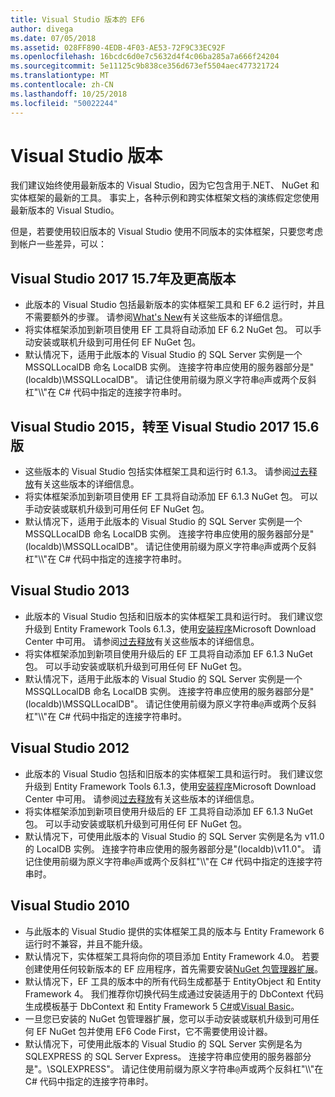 ```yaml
---
title: Visual Studio 版本的 EF6
author: divega
ms.date: 07/05/2018
ms.assetid: 028FF890-4EDB-4F03-AE53-72F9C33EC92F
ms.openlocfilehash: 16bcdc6d0e7c5632d4f4c06ba285a7a666f24204
ms.sourcegitcommit: 5e11125c9b838ce356d673ef5504aec477321724
ms.translationtype: MT
ms.contentlocale: zh-CN
ms.lasthandoff: 10/25/2018
ms.locfileid: "50022244"
---
```

# <a name="visual-studio-releases"></a>Visual Studio 版本

我们建议始终使用最新版本的 Visual Studio，因为它包含用于.NET、 NuGet 和实体框架的最新的工具。
事实上，各种示例和跨实体框架文档的演练假定您使用最新版本的 Visual Studio。

但是，若要使用较旧版本的 Visual Studio 使用不同版本的实体框架，只要您考虑到帐户一些差异，可以：

## <a name="visual-studio-2017-157-and-newer"></a>Visual Studio 2017 15.7年及更高版本

- 此版本的 Visual Studio 包括最新版本的实体框架工具和 EF 6.2 运行时，并且不需要额外的步骤。
请参阅[What's New](~/ef6/what-is-new/index.md)有关这些版本的详细信息。
- 将实体框架添加到新项目使用 EF 工具将自动添加 EF 6.2 NuGet 包。
可以手动安装或联机升级到可用任何 EF NuGet 包。
- 默认情况下，适用于此版本的 Visual Studio 的 SQL Server 实例是一个 MSSQLLocalDB 命名 LocalDB 实例。
连接字符串应使用的服务器部分是"(localdb)\\MSSQLLocalDB"。
请记住使用前缀为原义字符串`@`声或两个反斜杠"\\\\"在 C# 代码中指定的连接字符串时。  


## <a name="visual-studio-2015-to-visual-studio-2017-156"></a>Visual Studio 2015，转至 Visual Studio 2017 15.6 版

- 这些版本的 Visual Studio 包括实体框架工具和运行时 6.1.3。
请参阅[过去释放](~/ef6/what-is-new/past-releases.md#ef-613)有关这些版本的详细信息。
- 将实体框架添加到新项目使用 EF 工具将自动添加 EF 6.1.3 NuGet 包。
可以手动安装或联机升级到可用任何 EF NuGet 包。
- 默认情况下，适用于此版本的 Visual Studio 的 SQL Server 实例是一个 MSSQLLocalDB 命名 LocalDB 实例。
连接字符串应使用的服务器部分是"(localdb)\\MSSQLLocalDB"。
请记住使用前缀为原义字符串`@`声或两个反斜杠"\\\\"在 C# 代码中指定的连接字符串时。  


## <a name="visual-studio-2013"></a>Visual Studio 2013
- 此版本的 Visual Studio 包括和旧版本的实体框架工具和运行时。
我们建议您升级到 Entity Framework Tools 6.1.3，使用[安装程序](https://www.microsoft.com/download/details.aspx?id=40762)Microsoft Download Center 中可用。
请参阅[过去释放](~/ef6/what-is-new/past-releases.md#ef-613)有关这些版本的详细信息。
- 将实体框架添加到新项目使用升级后的 EF 工具将自动添加 EF 6.1.3 NuGet 包。
可以手动安装或联机升级到可用任何 EF NuGet 包。
- 默认情况下，适用于此版本的 Visual Studio 的 SQL Server 实例是一个 MSSQLLocalDB 命名 LocalDB 实例。
连接字符串应使用的服务器部分是"(localdb)\\MSSQLLocalDB"。
请记住使用前缀为原义字符串`@`声或两个反斜杠"\\\\"在 C# 代码中指定的连接字符串时。  

## <a name="visual-studio-2012"></a>Visual Studio 2012

- 此版本的 Visual Studio 包括和旧版本的实体框架工具和运行时。
我们建议您升级到 Entity Framework Tools 6.1.3，使用[安装程序](https://www.microsoft.com/download/details.aspx?id=40762)Microsoft Download Center 中可用。
请参阅[过去释放](~/ef6/what-is-new/past-releases.md#ef-613)有关这些版本的详细信息。
- 将实体框架添加到新项目使用升级后的 EF 工具将自动添加 EF 6.1.3 NuGet 包。
可以手动安装或联机升级到可用任何 EF NuGet 包。
- 默认情况下，可使用此版本的 Visual Studio 的 SQL Server 实例是名为 v11.0 的 LocalDB 实例。
连接字符串应使用的服务器部分是"(localdb)\\v11.0"。
请记住使用前缀为原义字符串`@`声或两个反斜杠"\\\\"在 C# 代码中指定的连接字符串时。  

## <a name="visual-studio-2010"></a>Visual Studio 2010

- 与此版本的 Visual Studio 提供的实体框架工具的版本与 Entity Framework 6 运行时不兼容，并且不能升级。
- 默认情况下，实体框架工具将向你的项目添加 Entity Framework 4.0。
若要创建使用任何较新版本的 EF 应用程序，首先需要安装[NuGet 包管理器扩展](https://marketplace.visualstudio.com/items?itemName=NuGetTeam.NuGetPackageManager)。
- 默认情况下，EF 工具的版本中的所有代码生成都基于 EntityObject 和 Entity Framework 4。
我们推荐你切换代码生成通过安装适用于的 DbContext 代码生成模板基于 DbContext 和 Entity Framework 5 [C#](https://marketplace.visualstudio.com/items?itemName=EntityFrameworkTeam.EF5xDbContextGeneratorforC)或[Visual Basic](https://marketplace.visualstudio.com/items?itemName=EntityFrameworkTeam.EF5xDbContextGeneratorforVBNET)。
- 一旦您已安装的 NuGet 包管理器扩展，您可以手动安装或联机升级到可用任何 EF NuGet 包并使用 EF6 Code First，它不需要使用设计器。
- 默认情况下，可使用此版本的 Visual Studio 的 SQL Server 实例是名为 SQLEXPRESS 的 SQL Server Express。
连接字符串应使用的服务器部分是"。\\SQLEXPRESS"。
请记住使用前缀为原义字符串`@`声或两个反斜杠"\\\\"在 C# 代码中指定的连接字符串时。
